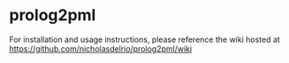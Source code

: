 prolog2pml
==============

For installation and usage instructions, please reference the wiki hosted at https://github.com/nicholasdelrio/prolog2pml/wiki
